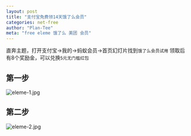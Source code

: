 ```yaml
---
layout: post
title: "支付宝免费领14天饿了么会员"
categories: net-free
author: "Plan-Tee"
meta: "free eleme 饿了么 美团 会员"
---
```


直奔主题，打开支付宝->我的->蚂蚁会员->首页幻灯片找到`饿了么会员试用`
领取后有8个奖励金，可以兑换`5元无门槛红包`

## 第一步

![eleme-1.jpg](http://ot5upjzv4.bkt.clouddn.com/blog/net-free/eleme-1_240x438.jpg "eleme-1.jpg")

## 第二步

![eleme-2.jpg](http://ot5upjzv4.bkt.clouddn.com/blog/net-free/eleme-2_240x441.jpg "eleme-2.jpg")